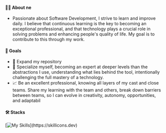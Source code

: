 #### 👩‍💻 About ne

- Passionate about Software Development, I strive to learn and improve daily. I believe that continuous learning is the key to becoming an exceptional professional, and that technology plays a crucial role in solving problems and enhancing people's quality of life. My goal is to contribute to this through my work.

#### 🎯 Goals 

- 📂 Expand my repository
- 🚀 Specialize myself, becoming an expert at deeper levels than the abstractions I use, understanding what lies behind the tool, intentionally challenging the full mastery of a technology.
- 📈 Be an excellent professional, knowing all layers of my cast and close teams. Share my learning with the team and others, break down barriers between teams, so I can evolve in creativity, autonomy, opportunities, and adaptabil

####  🛠️ Stacks
[![My Skills]([https://skillicons.dev/icons?i=html,css,bootstrap,sass,javascript,react,typescript,tailwind,nextjs,nodejs,cs,git,postman,mysql,mongodb](https://skillicons.dev/icons?i=html,css,bootstrap,sass,javascript,react,java,spring,python,flask,selenium,anaconda,git,postman,vscode,eclipse,windows,linux,docker,mysql,mongodb,postgresql,elasticsearch,aws,azure,vercel))](https://skillicons.dev)
